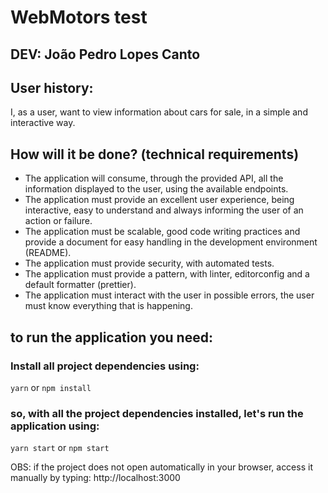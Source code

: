 # WebMotors test

## DEV: João Pedro Lopes Canto

## User history:

I, as a user, want to view information about cars for sale, in a simple and interactive way.

## How will it be done? (technical requirements)

- The application will consume, through the provided API, all the information displayed to the user, using the available endpoints.
- The application must provide an excellent user experience, being interactive, easy to understand and always informing the user of an action or failure.
- The application must be scalable, good code writing practices and provide a document for easy handling in the development environment (README).
- The application must provide security, with automated tests.
- The application must provide a pattern, with linter, editorconfig and a default formatter (prettier).
- The application must interact with the user in possible errors, the user must know everything that is happening.
## to run the application you need:

### Install all project dependencies using:

`yarn` or `npm install`

### so, with all the project dependencies installed, let's run the application using:

 `yarn start` or `npm start`

 OBS: if the project does not open automatically in your browser, access it manually by typing: http://localhost:3000

